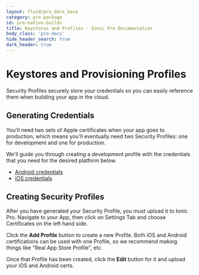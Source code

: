 ```yaml
---
layout: fluid/pro_docs_base
category: pro-package
id: pro-native-builds
title: Keystores and Profiles - Ionic Pro Documentation
body_class: 'pro-docs'
hide_header_search: true
dark_header: true
---
```


# Keystores and Provisioning Profiles

Security Profiles securely store your credentials so you can easily reference
them when building your app in the cloud.

## Generating Credentials

You'll need two sets of Apple certificates when your app goes to production,
which means you'll eventually need two Security Profiles: one for development
and one for production.

We'll guide you through creating a development profile with the credentials
that you need for the desired platform below.

* [Android credentials](/docs/pro/package/android.html)
* [iOS credentials](/docs/pro/package/ios.html)

## Creating Security Profiles

After you have generated your Security Profile, you must upload it to Ionic Pro. Navigate to your App, then click on Settings Tab and choose Certificates on the left hand side.

Click the **Add Profile** button to create a new Profile. Both iOS and Android certifications can be used with one Profile, so we recommend making things like "Real App Store Profile", etc.

Once that Profile has been created, click the **Edit** button for it and upload your iOS and Android certs.
